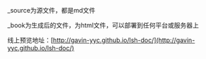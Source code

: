 _source为源文件，都是md文件

_book为生成后的文件，为html文件，可以部署到任何平台或服务器上

线上预览地址：[http://gavin-yyc.github.io/lsh-doc/](http://gavin-yyc.github.io/lsh-doc/)
